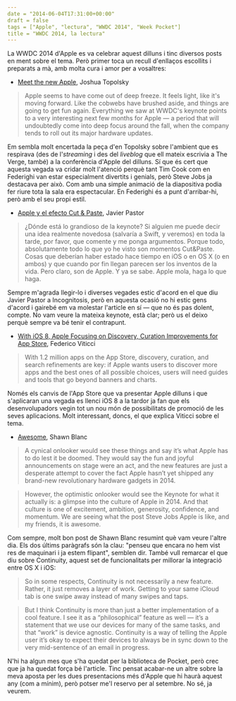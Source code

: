 ```yaml
---
date = "2014-06-04T17:31:00+00:00"
draft = false
tags = ["Apple", "lectura", "WWDC 2014", "Week Pocket"]
title = "WWDC 2014, la lectura"
---
```

La WWDC 2014 d'Apple es va celebrar aquest dilluns i tinc diversos posts en ment sobre el tema. Però primer toca un recull d'enllaços escollits i preparats a mà, amb molta cura i amor per a vosaltres:

- [Meet the new Apple](http://www.theverge.com/2014/6/3/5776030/meet-the-new-apple), Joshua Topolsky

> Apple seems to have come out of deep freeze. It feels light, like it's moving forward. Like the cobwebs have brushed aside, and things are going to get fun again. Everything we saw at WWDC's keynote points to a very interesting next few months for Apple — a period that will undoubtedly come into deep focus around the fall, when the company tends to roll out its major hardware updates. 

Em sembla molt encertada la peça d'en Topolsky sobre l'ambient que es respirava (des de l'*streaming* i des del *liveblog* que ell mateix escrivia a The Verge, també) a la conferència d'Apple del dilluns. Sí que és cert que aquesta vegada va cridar molt l'atenció perquè tant Tim Cook com en Federighi van estar especialment divertits i genials, però Steve Jobs ja destacava per això. Com amb una simple animació de la diapositiva podia fer riure tota la sala era espectacular. En Federighi és a punt d'arribar-hi, però amb el seu propi estil.

- [Apple y el efecto Cut & Paste](http://www.javipas.com/2014/06/03/apple-y-el-efecto-cut-paste/), Javier Pastor

> ¿Dónde está lo grandioso de la keynote? Si alguien me puede decir una idea realmente novedosa (salvaría a Swift, y veremos) en toda la tarde, por favor, que comente y me ponga argumentos. Porque todo, absolutamente todo lo que yo he visto son momentos Cut&Paste. Cosas que deberían haber estado hace tiempo en iOS o en OS X (o en ambos) y que cuando por fin llegan parecen ser los inventos de la vida. Pero claro, son de Apple. Y ya se sabe. Apple mola, haga lo que haga.

Sempre m'agrada llegir-lo i diverses vegades estic d'acord en el que diu Javier Pastor a Incognitosis, però en aquesta ocasió no hi estic gens d'acord i gairebé em va molestar l'article en sí — que no és pas dolent, compte. No vam veure la mateixa keynote, està clar; però us el deixo perquè sempre va bé tenir el contrapunt.

- [With iOS 8, Apple Focusing on Discovery, Curation Improvements for App Store](http://www.macstories.net/stories/with-ios-8-apple-focusing-on-discovery-curation-improvements-for-app-store/), Federico Viticci

> With 1.2 million apps on the App Store, discovery, curation, and search refinements are key: if Apple wants users to discover more apps and the best ones of all possible choices, users will need guides and tools that go beyond banners and charts. 

Només els canvis de l'App Store que va presentar Apple dilluns i que s'aplicaran una vegada es llenci iOS 8 a la tardor ja fan que els desenvolupadors vegin tot un nou món de possibilitats de promoció de les seves aplicacions. Molt interessant, doncs, el que explica Viticci sobre el tema.

- [Awesome](http://shawnblanc.net/2014/06/awesome/), Shawn Blanc

> A cynical onlooker would see these things and say it’s what Apple has to do lest it be doomed. They would say the fun and joyful announcements on stage were an act, and the new features are just a desperate attempt to cover the fact Apple hasn’t yet shipped any brand-new revolutionary hardware gadgets in 2014.

> However, the optimistic onlooker would see the Keynote for what it actually is: a glimpse into the culture of Apple in 2014. And that culture is one of excitement, ambition, generosity, confidence, and momentum. We are seeing what the post Steve Jobs Apple is like, and my friends, it is awesome.

Com sempre, molt bon post de Shawn Blanc resumint què vam veure l'altre dia. Els dos últims paràgrafs són la clau: "penseu que encara no hem vist res de maquinari i ja estem flipant", semblen dir. També vull remarcar el que diu sobre Continuity, aquest set de funcionalitats per millorar la integració entre OS X i iOS: 

> So in some respects, Continuity is not necessarily a new feature. Rather, it just removes a layer of work. Getting to your same iCloud tab is one swipe away instead of many swipes and taps.

> But I think Continuity is more than just a better implementation of a cool feature. I see it as a “philosophical” feature as well — it’s a statement that we use our devices for many of the same tasks, and that “work” is device agnostic. Continuity is a way of telling the Apple user it’s okay to expect their devices to always be in sync down to the very mid-sentence of an email in progress.

N'hi ha algun mes que s'ha quedat per la biblioteca de Pocket, però crec que ja ha quedat força bé l'article. Tinc pensat acabar-ne un altre sobre la meva aposta per les dues presentacions més d'Apple que hi haurà aquest any (com a mínim), però potser me'l reservo per al setembre. No sé, ja veurem.